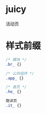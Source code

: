 # juicy
活动页


# 样式前缀

```css
/* 模块 */
.br_ {}

/* 公共组件 */
.app_ {}

/* 首页 */
.ho_ {}

商详页
.it_ {}
``` 